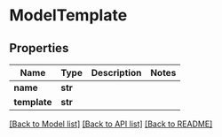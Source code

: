 # ModelTemplate


## Properties
Name | Type | Description | Notes
------------ | ------------- | ------------- | -------------
**name** | **str** |  | 
**template** | **str** |  | 

[[Back to Model list]](../README.md#documentation-for-models) [[Back to API list]](../README.md#documentation-for-api-endpoints) [[Back to README]](../README.md)


